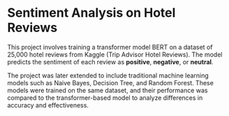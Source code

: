 # Sentiment Analysis on Hotel Reviews

This project involves training a transformer model BERT on a dataset of 25,000 hotel reviews from Kaggle (Trip Advisor Hotel Reviews). The model predicts the sentiment of each review as **positive**, **negative**, or **neutral**.

The project was later extended to include traditional machine learning models such as Naive Bayes, Decision Tree, and Random Forest. These models were trained on the same dataset, and their performance was compared to the transformer-based model to analyze differences in accuracy and effectiveness.
